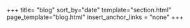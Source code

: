 +++
title= "blog"
sort_by="date"
template="section.html"
page_template="blog.html"
insert_anchor_links = "none"
+++
